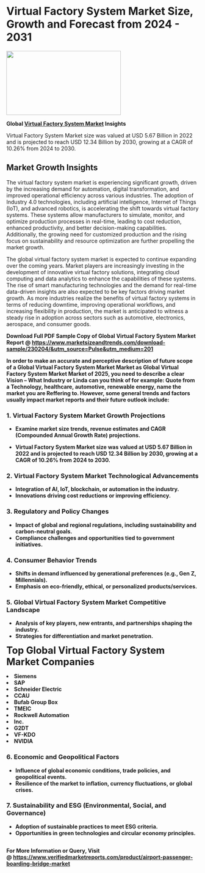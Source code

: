 <H1>Virtual Factory System Market Size, Growth and Forecast from 2024 - 2031</H1><img class="aligncenter size-medium wp-image-584254" src="https://thirdeyenews.in/wp-content/uploads/2024/09/Global-Market-Research-300x168.jpeg" alt="" width="300" height="168" /><p><strong>Global&nbsp;<a href="https://www.marketsizeandtrends.com/download-sample/230204/&amp;utm_source=Pulse&amp;utm_medium=201">Virtual Factory System Market</a> Insights</strong></p><p>Virtual Factory System Market size was valued at USD 5.67 Billion in 2022 and is projected to reach USD 12.34 Billion by 2030, growing at a CAGR of 10.26% from 2024 to 2030.</p><p><h2>Market Growth Insights</h2> <p>The virtual factory system market is experiencing significant growth, driven by the increasing demand for automation, digital transformation, and improved operational efficiency across various industries. The adoption of Industry 4.0 technologies, including artificial intelligence, Internet of Things (IoT), and advanced robotics, is accelerating the shift towards virtual factory systems. These systems allow manufacturers to simulate, monitor, and optimize production processes in real-time, leading to cost reduction, enhanced productivity, and better decision-making capabilities. Additionally, the growing need for customized production and the rising focus on sustainability and resource optimization are further propelling the market growth.</p> <p><strong></strong></p> <p>The global virtual factory system market is expected to continue expanding over the coming years. Market players are increasingly investing in the development of innovative virtual factory solutions, integrating cloud computing and data analytics to enhance the capabilities of these systems. The rise of smart manufacturing technologies and the demand for real-time data-driven insights are also expected to be key factors driving market growth. As more industries realize the benefits of virtual factory systems in terms of reducing downtime, improving operational workflows, and increasing flexibility in production, the market is anticipated to witness a steady rise in adoption across sectors such as automotive, electronics, aerospace, and consumer goods.</p> <p><strong></p><p><span class=""><strong>Download Full PDF Sample Copy of Global Virtual Factory System Market Report</strong> @ <a href="https://www.marketsizeandtrends.com/download-sample/230204/&amp;utm_source=Pulse&amp;utm_medium=201" target="_blank">https://www.marketsizeandtrends.com/download-sample/230204/&amp;utm_source=Pulse&amp;utm_medium=201</a></span></p><p>In order to make an accurate and perceptive description of future scope of a Global&nbsp;Virtual Factory System Market Market as Global&nbsp;Virtual Factory System Market Market of 2025, you need to describe a clear Vision &ndash; What Industry or Linda can you think of for example: Quote from a Technology, healthcare, automotive, renewable energy, name the market you are Reffering to. However, some general trends and factors usually impact market reports and their future outlook include:</p><h3>1.&nbsp;<strong>Virtual Factory System Market Growth Projections</strong></h3><ul><li>Examine market size trends, revenue estimates and CAGR (Compounded Annual Growth Rate) projections.</li><li><p>Virtual Factory System Market size was valued at USD 5.67 Billion in 2022 and is projected to reach USD 12.34 Billion by 2030, growing at a CAGR of 10.26% from 2024 to 2030.</p></li></ul><h3>2.&nbsp;<strong>Virtual Factory System Market Technological Advancements</strong></h3><ul><li>Integration of AI, IoT, blockchain, or automation in the industry.</li><li>Innovations driving cost reductions or improving efficiency.</li></ul><h3>3.&nbsp;<strong>Regulatory and Policy Changes</strong></h3><ul><li>Impact of global and regional regulations, including sustainability and carbon-neutral goals.</li><li>Compliance challenges and opportunities tied to government initiatives.</li></ul><h3>4.&nbsp;<strong>Consumer Behavior Trends</strong></h3><ul><li>Shifts in demand influenced by generational preferences (e.g., Gen Z, Millennials).</li><li>Emphasis on eco-friendly, ethical, or personalized products/services.</li></ul><h3>5.&nbsp;<strong>Global Virtual Factory System Market Competitive Landscape</strong></h3><ul><li>Analysis of key players, new entrants, and partnerships shaping the industry.</li><li>Strategies for differentiation and market penetration.</li></ul><p data-pm-slice="1 1 []"><span style="color: inherit; font-family: inherit; font-size: 25px;">Top Global Virtual Factory System Market Companies</span></p><div class="" data-test-id=""><p><li>Siemens</li><li> SAP</li><li> Schneider Electric</li><li> CCAU</li><li> Bufab Group Box</li><li> TMEIC</li><li> Rockwell Automation</li><li> Inc.</li><li> G2DT</li><li> VF-KDO</li><li> NVIDIA</li></p></div><h3>6.&nbsp;<strong>Economic and Geopolitical Factors</strong></h3><ul><li>Influence of global economic conditions, trade policies, and geopolitical events.</li><li>Resilience of the market to inflation, currency fluctuations, or global crises.</li></ul><h3>7.&nbsp;<strong>Sustainability and ESG (Environmental, Social, and Governance)</strong></h3><ul><li>Adoption of sustainable practices to meet ESG criteria.</li><li>Opportunities in green technologies and circular economy principles.</li></ul><h2><strong style="font-size: 14px;">For More Information or Query, Visit @&nbsp;</strong><a style="background-color: #ffffff; font-size: 14px;" href="https://www.marketsizeandtrends.com/report/virtual-factory-system-market/" target="_blank">https://www.verifiedmarketreports.com/product/airport-passenger-boarding-bridge-market</a></h2>